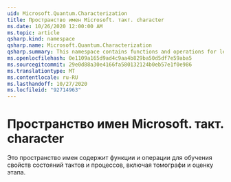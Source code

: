 ```yaml
---
uid: Microsoft.Quantum.Characterization
title: Пространство имен Microsoft. такт. character
ms.date: 10/26/2020 12:00:00 AM
ms.topic: article
qsharp.kind: namespace
qsharp.name: Microsoft.Quantum.Characterization
qsharp.summary: This namespace contains functions and operations for learning properties of quantum states and processes, including tomography and phase estimation.
ms.openlocfilehash: 0e1109a165d9ad4c9aa4b829ba50d5df7e59aba5
ms.sourcegitcommit: 29e0d88a30e4166fa580132124b0eb57e1f0e986
ms.translationtype: MT
ms.contentlocale: ru-RU
ms.lasthandoff: 10/27/2020
ms.locfileid: "92714963"
---
```

# <a name="microsoftquantumcharacterization-namespace"></a>Пространство имен Microsoft. такт. character

Это пространство имен содержит функции и операции для обучения свойств состояний тактов и процессов, включая томографи и оценку этапа.

